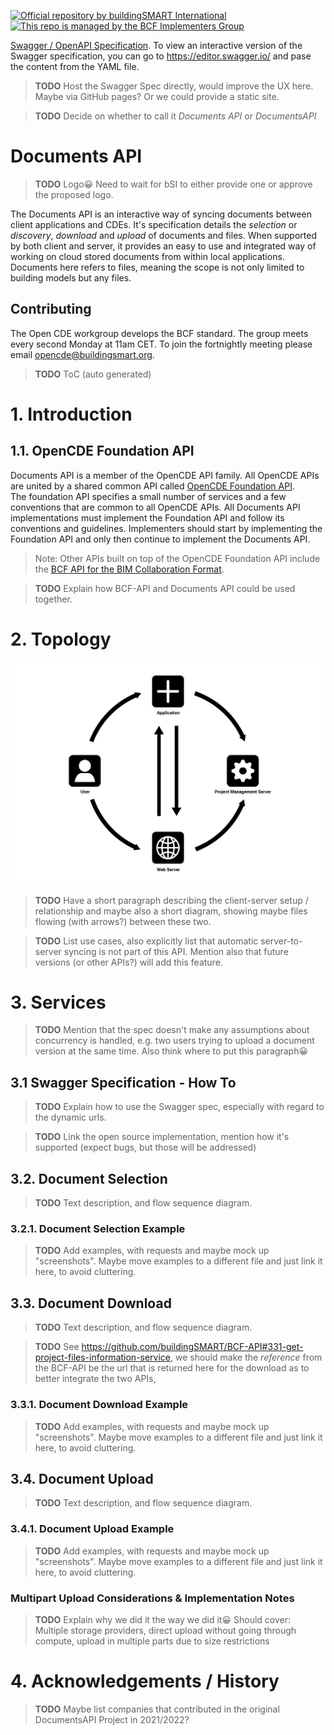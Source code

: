[![Official repository by buildingSMART International](https://img.shields.io/badge/buildingSMART-Official%20Repository-orange.svg)](https://www.buildingsmart.org/)
[![This repo is managed by the BCF Implementers Group](https://img.shields.io/badge/-BCF%20Implementers%20Group-blue.svg)](https://img.shields.io/badge/-BCF%20Implementers%20Group-blue.svg)

[Swagger / OpenAPI Specification](./swagger.yaml). To view an interactive version of the Swagger specification, you can go to <https://editor.swagger.io/> and pase the content from the YAML file.

> **TODO** Host the Swagger Spec directly, would improve the UX here. Maybe via GitHub pages? Or we could provide a static site.

> **TODO** Decide on whether to call it _Documents API_ or _DocumentsAPI_

# Documents API

> **TODO** Logo😀 Need to wait for bSI to either provide one or approve the proposed logo.

The Documents API is an interactive way of syncing documents between client applications and CDEs. It's specification details the _selection_ or _discovery_, _download_ and _upload_ of documents and files. When supported by both client and server, it provides an easy to use and integrated way of working on cloud stored documents from within local applications. Documents here refers to files, meaning the scope is not only limited to building models but any files.

## Contributing

The Open CDE workgroup develops the BCF standard. The group meets every second Monday at 11am CET. To join the fortnightly meeting please email [opencde@buildingsmart.org](mailto:opencde@buildingsmart.org).

> **TODO** ToC (auto generated)

# 1. Introduction

## 1.1. OpenCDE Foundation API

Documents API is a member of the OpenCDE API family. All OpenCDE APIs are united by a shared common API called [OpenCDE Foundation API](https://github.com/buildingSMART/foundation-API).  
The foundation API specifies a small number of services and a few conventions that are common to all OpenCDE APIs. All Documents API implementations must implement the Foundation API and follow its conventions and guidelines. Implementers should start by implementing the Foundation API and only then continue to implement the Documents API.

> Note: Other APIs built on top of the OpenCDE Foundation API include the [BCF API for the BIM Collaboration Format](https://github.com/buildingSMART/BCF-API).

> **TODO** Explain how BCF-API and Documents API could be used together.

# 2. Topology

![Documents API Topology](./Images/CDE_Overview_Diagram.png)

> **TODO** Have a short paragraph describing the client-server setup / relationship and maybe also a short diagram, showing maybe files flowing (with arrows?) between these two.

> **TODO** List use cases, also explicitly list that automatic server-to-server syncing is not part of this API. Mention also that future versions (or other APIs?) will add this feature.

# 3. Services

> **TODO** Mention that the spec doesn't make any assumptions about concurrency is handled, e.g. two users trying to upload a document version at the same time. Also think where to put this paragraph😀

## 3.1 Swagger Specification - How To

> **TODO** Explain how to use the Swagger spec, especially with regard to the dynamic urls.

> **TODO** Link the open source implementation, mention how it's supported (expect bugs, but those will be addressed)

## 3.2. Document Selection

> **TODO** Text description, and flow sequence diagram.

### 3.2.1. Document Selection Example

> **TODO** Add examples, with requests and maybe mock up "screenshots". Maybe move examples to a different file and just link it here, to avoid cluttering.

## 3.3. Document Download

> **TODO** Text description, and flow sequence diagram.

> **TODO** See <https://github.com/buildingSMART/BCF-API#331-get-project-files-information-service>, we should make the _reference_ from the BCF-API be the url that is returned here for the download as to better integrate the two APIs,

### 3.3.1. Document Download Example

> **TODO** Add examples, with requests and maybe mock up "screenshots". Maybe move examples to a different file and just link it here, to avoid cluttering.

## 3.4. Document Upload

> **TODO** Text description, and flow sequence diagram.

### 3.4.1. Document Upload Example

> **TODO** Add examples, with requests and maybe mock up "screenshots". Maybe move examples to a different file and just link it here, to avoid cluttering.

### Multipart Upload Considerations & Implementation Notes

> **TODO** Explain why we did it the way we did it😀 Should cover: Multiple storage providers, direct upload without going through compute, upload in multiple parts due to size restrictions

# 4. Acknowledgements / History

> **TODO** Maybe list companies that contributed in the original DocumentsAPI Project in 2021/2022?
